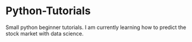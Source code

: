 # Python-Tutorials
Small python beginner tutorials. 
I am currently learning how to predict the stock market with data science. 
